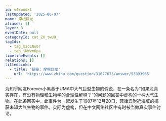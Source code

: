 ```yaml
---
id: v4roodkt
lastUpdated: '2025-06-07'
name: 摩根巨龙
aliases: []
layer: 3
eventDate: null
categoryId: cat_ZX_twUO_
tagIds:
  - tag_m2cLNuOr
  - tag_jKWvm6pa
timelineEvents: []
relations: []
titledLinks:
  - title: '链接: 摩根巨龙'
    url: 'https://www.zhihu.com/question/31677673/answer/53093965'
---
```

为知乎网友Forever小黑基于UMA中大气巨型生物的假说，在一条名为“如果龙真实存在，有没有物理和生物学的合理性解释？”的问题的回答中虚构的一种大气生物。在此条回答中，此事件为一起发生于1987年12月20日，菲律宾附近海域的捕获未知大气生物的事件。实际为虚构，但在中文网络社区中有时被当做真实事件讨论。
